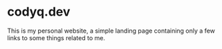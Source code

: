 # codyq.dev

This is my personal website, a simple landing page containing only a few links to some things related to me.
